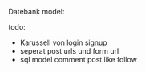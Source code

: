 Datebank model:



todo:
- Karussell von login signup
- seperat post urls und form url
- sql model 
    comment 
    post 
    like 
    follow
